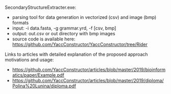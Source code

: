 SecondaryStructureExtracter.exe:

* parsing tool for data generation in vectorized (csv) and image (bmp) formats
* input: -i data.fasta, -g grammar.yrd, -f [csv, bmp]
* output: out.csv or out directory with bmp images
* source code is available here: https://github.com/YaccConstructor/YaccConstructor/tree/Rider


Links to articles with detailed explanation of the proposed approach motivations and usage:

* https://github.com/YaccConstructor/articles/blob/master/2019/bioinformatics/paper/Example.pdf
* https://github.com/YaccConstructor/articles/blob/master/2019/diploma/Polina%20Lunina/diploma.pdf
